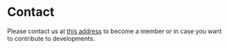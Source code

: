 # Contact

Please contact us at [this address](./_layouts/email.png) to become a member or in case you want to contribute to developments.
